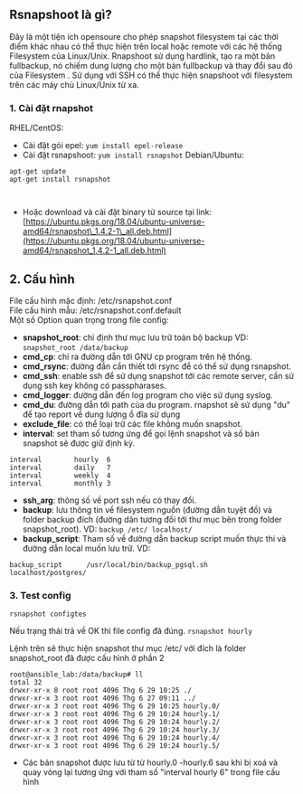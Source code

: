 ## Rsnapshoot là gì?

Đây là một tiện ích opensoure cho phép snapshot filesystem tại các thời điểm khác nhau có thể thực hiện trên local hoặc remote với các hệ thống Filesystem của Linux/Unix.
Rnapshoot sử dụng hardlink, tạo ra một bản fullbackup, nó chiếm dung lượng cho một bản fullbackup và thay đổi sau đó của Filesystem .
Sử dụng với SSH có thể thực hiện snapshoot với filesystem trên các máy chủ Linux/Unix từ xa.

### 1\. Cài đặt rnapshot

RHEL/CentOS:

- Cài đặt gói epel: 
```yum install epel-release```
- Cài đặt rsnapshoot: 
```yum install rsnapshot```
    ​
Debian/Ubuntu:
```
apt-get update
apt-get install rsnapshot
```
    ​
- Hoặc download và cài đặt binary từ source tại link:
    [https://ubuntu.pkgs.org/18.04/ubuntu-universe-amd64/rsnapshot\_1.4.2-1\_all.deb.html](https://ubuntu.pkgs.org/18.04/ubuntu-universe-amd64/rsnapshot_1.4.2-1_all.deb.html)
    ​

## 2\. Cấu hình

File cấu hình mặc định: /etc/rsnapshot.conf  
File cấu hình mẫu: /etc/rsnapshot.conf.default  
Một số Option quan trọng trong file config:

- **snapshot_root**: chỉ định thư mục lưu trữ toàn bộ backup
    VD:
    `snapshot_root /data/backup`
- **cmd_cp**: chỉ ra đường dẫn tới GNU cp program trên hệ thống.
- **cmd_rsync**: đường đẫn cần thiết tới rsync để có thể sử dụng rsnapshot.
- **cmd_ssh**: enable ssh để sử dụng snapshot tới các remote server, cần sử dụng ssh key không có passpharases.
- **cmd_logger**: đường dẫn đến log program cho việc sử dụng syslog.
- **cmd_du**: đường dẫn tới path của du program. rnapshot sẽ sử dụng "du" để tạo report về dung lượng ổ đĩa sử dụng
- **exclude_file**: có thể loại trữ các file không muốn snapshot.
- **interval**: set tham số tương ứng để gọi lệnh snapshot và số bản snapshot sẽ được giữ định kỳ.

```
interval        hourly  6
interval        daily   7
interval        weekly  4
interval        monthly 3
```

- **ssh_arg**: thông số về port ssh nếu có thay đổi.
- **backup**: lưu thông tin về filesystem nguồn (đường dẫn tuyệt đố) và folder backup đích (đường dãn tương đối tới thư mục bên trong folder snapshot_root).
    VD:
    `backup /etc/ localhost/`
- **backup_script**: Tham số về đường dẫn backup script muốn thực thi và đường dẫn local muốn lưu trữ.
    VD:

```
backup_script      /usr/local/bin/backup_pgsql.sh       localhost/postgres/
```

### 3\. Test config

`rsnapshot configtes`

Nếu trạng thái trả về OK thì file config đã đúng.
`rsnapshot hourly`

Lệnh trên sẽ thực hiện snapshot thư mục /etc/ với đích là folder snapshot_root đã được cấu hình ở phần 2

```
root@ansible_lab:/data/backup# ll
total 32
drwxr-xr-x 8 root root 4096 Thg 6 29 10:25 ./
drwxr-xr-x 3 root root 4096 Thg 6 27 09:11 ../
drwxr-xr-x 3 root root 4096 Thg 6 29 10:25 hourly.0/
drwxr-xr-x 3 root root 4096 Thg 6 29 10:24 hourly.1/
drwxr-xr-x 3 root root 4096 Thg 6 29 10:24 hourly.2/
drwxr-xr-x 3 root root 4096 Thg 6 29 10:24 hourly.3/
drwxr-xr-x 3 root root 4096 Thg 6 29 10:24 hourly.4/
drwxr-xr-x 3 root root 4096 Thg 6 29 10:24 hourly.5/
```

- Các bản snapshot được lưu từ từ hourly.0 -hourly.6 sau khi bị xoá và quay vòng lại tương ứng với tham số "interval hourly 6" trong file cấu hình

